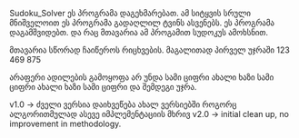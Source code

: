 ﻿Sudoku_Solver
ეს პროგრამა დაგეხმარებათ. ამ სიტყვის სრული მნიშველოით
ეს პროგრამა გადაღლილ ტვინს ასვენებს.
ეს პროგრამა დაგამშვიდებთ.
და რაც მთავარია ამ პროგამით სუდოკუს ამოხსნით.

მთავარია სწორად ჩაიწეროს რიცხვების.
მაგალითად პირველ უჯრაში
123
469
875

არაფერი ადილების გამოყოფა არ უნდა სამი ციფრი ახალი ხაზი სამი ციფრი ახალი ხაზი სამი ციფრი და შემდეგი უჯრა.


v1.0 -> ძველი ვერსია დაიხვეწება ახალ ვერსიებში როგორც ალგორითმულად ასევე იმპლემენტაციის მხრივ
v2.0 -> initial clean up, no improvement in methodology.

